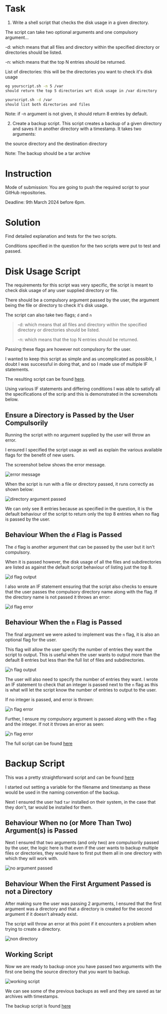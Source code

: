 # Task

1. Write a shell script that checks the disk usage in a given directory.

The script can take two optional arguments and one compulsory argument...

-d: which means that all files and directory within the specified directory or directories should be listed.

-n: which means that the top N entries should be returned.

List of directories: this will be the directories you want to check it's disk usage

```sh
eg yourscript.sh -n 5 /var
should return the top 5 directories wrt disk usage in /var directory
```

```sh
yourscript.sh -d /var
should list both directories and files
```

Note: if -n argument is not given, it should return 8 entries by default.


2. Create a backup script. This script creates a backup of a given directory and saves it in another directory with a timestamp. It takes two arguments:

the source directory and the destination directory

Note: The backup should be a tar archive

# Instruction

Mode of submission:
You are going to push the required script to your GitHub repositories.

Deadline: 9th March 2024 before 6pm.

# Solution

Find detailed explanation and tests for the two scripts. 

Conditions specified in the question for the two scripts were put to test and passed.

# Disk Usage Script

The requirements for this script was very specific, the script is meant to check disk usage of any user supplied directory or file.

There should be a compulsory argument passed by the user, the argument being the file or directory to check it's disk usage.

The script can also take two flags; `d` and `n`

>
>-d: which means that all files and directory within the specified directory or directories should be listed.
>
>-n: which means that the top N entries should be returned.
>

Passing these flags are however not compulsory for the user.

I wanted to keep this script as simple and as uncomplicated as possible, I doubt I was successful in doing that, and so I made use of multiple IF statements.

The resulting script can be found [here](./diskusage.sh).

Using various IF statements and differing conditions I was able to satisfy all the specifications of the scrip and this is demonstrated in the screenshots below.

## Ensure a Directory is Passed by the User Compulsorily

Running the script with no argument supplied by the user will throw an error.

I ensured I specified the script usage as well as explain the various available flags for the benefit of new users.

The screenshot below shows the error message.

![error message](https://github.com/ChigozieCO/altschool-2nd-semester-cloud-exercises/assets/107365067/fdfad1bc-2178-4095-9161-0e1e19aa7cba)

When the script is run with a file or directory passed, it runs correctly as shown below:

![directory argument passed](https://github.com/ChigozieCO/altschool-2nd-semester-cloud-exercises/assets/107365067/f2e9a4e3-0040-4642-a605-5293a5376bef)

We can only see 8 entries because as specified in the question, it is the default behaviour of the script to return only the top 8 entries when no flag is passed by the user. 

## Behaviour When the `d` Flag is Passed

The `d` flag is another argument that can be passed by the user but it isn't compulsory. 

When it is passed however, the disk usage of all the files and subdirectories are listed as against the default script behaviour of listing just the top 8.

![d flag output](https://github.com/ChigozieCO/altschool-2nd-semester-cloud-exercises/assets/107365067/f9ea7faf-1f7a-4db0-8403-8eaf244f0197)

I also wrote an IF statement ensuring that the script also checks to ensure that the user passes the compulsory directory name along with the flag. If the directory name is not passed it throws an error:

![d flag error](https://github.com/ChigozieCO/altschool-2nd-semester-cloud-exercises/assets/107365067/8097d6ab-0c03-4bae-a1cc-ed59d92ad3d9)

## Behaviour When the `n` Flag is Passed

The final argument we were asked to implement was the `n` flag, it is also an optional flag for the user.

This flag will allow the user specify the number of entries they want the script to output. This is useful when the user wants to output more than the default 8 entries but less than the full list of files and subdirectories.

![n flag output](https://github.com/ChigozieCO/altschool-2nd-semester-cloud-exercises/assets/107365067/80a8a3ba-954d-4a22-90d3-3fe75b5c9313)

The user will also need to specify the number of entries they want. I wrote an IF statement to check that an integer is passed next to the `n` flag as this is what will let the script know the number of entries to output to the user.

If no integer is passed, and error is thrown:

![n flag error](https://github.com/ChigozieCO/altschool-2nd-semester-cloud-exercises/assets/107365067/7f6e639e-fcb5-49c7-b078-4640c7232095)

Further, I ensure my compulsory argument is passed along with the `n` flag and the integer. If not it throws an error as seen:

![n flag error](https://github.com/ChigozieCO/altschool-2nd-semester-cloud-exercises/assets/107365067/d46c3b3a-a388-49ac-a758-e65eb1d5c083)

The full script can be found [here](./diskusage.sh)

# Backup Script

This was a pretty straightforward script and can be found [here](./backup.sh)

I started out setting a variable for the filename and timestamp as these would be used in the naming convention of the backup.

Next I ensured the user had `tar` installed on their system, in the case that they don't, tar would be installed for them.

## Behaviour When no (or More Than Two) Argument(s) is Passed
Next I ensured that two arguments (and only two) are compulsorily passed by the user, the logic here is that even if the user wants to backup multiple files or directories, they would have to first put them all in one directory with which they will work with.

![no argument passed](https://github.com/ChigozieCO/altschool-2nd-semester-cloud-exercises/assets/107365067/0a800cb1-32b4-443e-b723-3142012819cf)

## Behaviour When the First Argument Passed is not a Directory
After making sure the user was passing 2 arguments, I ensured that the first argument was a directory and that a directory is created for the second argument if it doesn't already exist.

The script will throw an error at this point if it encounters a problem when trying to create a directory.

![non directory](https://github.com/ChigozieCO/altschool-2nd-semester-cloud-exercises/assets/107365067/f23eadae-f6f4-4ed6-99ce-1d21410db2ba)

## Working Script
Now we are ready to backup once you have passed two arguments with the first one being the source directory that you want to backup.

![working script](https://github.com/ChigozieCO/altschool-2nd-semester-cloud-exercises/assets/107365067/3f855b56-95d3-4c9d-99a5-888b9dbe8496)

We can see some of the previous backups as well and they are saved as tar archives with timestamps.

The backup script is found [here](./backup.sh)
